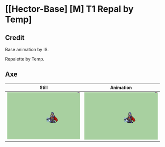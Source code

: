 # [\[Hector-Base\] \[M\] T1 Repal by Temp]

## Credit

Base animation by IS.

Repalette by Temp.

## Axe

| Still | Animation |
| :---: | :-------: |
| ![Axe still](./Axe_000.png) | ![Axe animation](./Axe.gif) |

